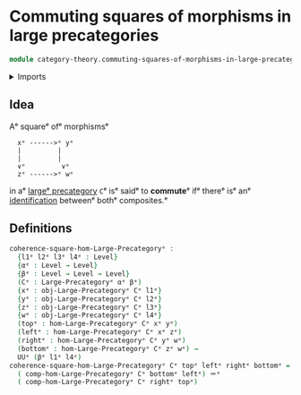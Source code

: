 # Commuting squares of morphisms in large precategories

```agda
module category-theory.commuting-squares-of-morphisms-in-large-precategoriesᵉ where
```

<details><summary>Imports</summary>

```agda
open import category-theory.large-precategoriesᵉ

open import foundation.identity-typesᵉ
open import foundation.universe-levelsᵉ
```

</details>

## Idea

Aᵉ squareᵉ ofᵉ morphismsᵉ

```text
  xᵉ ------>ᵉ yᵉ
  |         |
  |         |
  ∨ᵉ         ∨ᵉ
  zᵉ ------>ᵉ wᵉ
```

in aᵉ [largeᵉ precategory](category-theory.large-precategories.mdᵉ) `C`ᵉ isᵉ saidᵉ to
**commute**ᵉ ifᵉ thereᵉ isᵉ anᵉ [identification](foundation-core.identity-types.mdᵉ)
betweenᵉ bothᵉ composites.ᵉ

## Definitions

```agda
coherence-square-hom-Large-Precategoryᵉ :
  {l1ᵉ l2ᵉ l3ᵉ l4ᵉ : Level}
  {αᵉ : Level → Level}
  {βᵉ : Level → Level → Level}
  (Cᵉ : Large-Precategoryᵉ αᵉ βᵉ)
  {xᵉ : obj-Large-Precategoryᵉ Cᵉ l1ᵉ}
  {yᵉ : obj-Large-Precategoryᵉ Cᵉ l2ᵉ}
  {zᵉ : obj-Large-Precategoryᵉ Cᵉ l3ᵉ}
  {wᵉ : obj-Large-Precategoryᵉ Cᵉ l4ᵉ}
  (topᵉ : hom-Large-Precategoryᵉ Cᵉ xᵉ yᵉ)
  (leftᵉ : hom-Large-Precategoryᵉ Cᵉ xᵉ zᵉ)
  (rightᵉ : hom-Large-Precategoryᵉ Cᵉ yᵉ wᵉ)
  (bottomᵉ : hom-Large-Precategoryᵉ Cᵉ zᵉ wᵉ) →
  UUᵉ (βᵉ l1ᵉ l4ᵉ)
coherence-square-hom-Large-Precategoryᵉ Cᵉ topᵉ leftᵉ rightᵉ bottomᵉ =
  ( comp-hom-Large-Precategoryᵉ Cᵉ bottomᵉ leftᵉ) ＝ᵉ
  ( comp-hom-Large-Precategoryᵉ Cᵉ rightᵉ topᵉ)
```